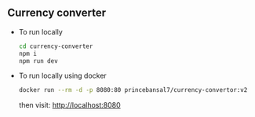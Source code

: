 ## Currency converter

-  To run locally
   ```sh
   cd currency-converter
   npm i
   npm run dev
   ```
- To run locally using docker
  ```sh
  docker run --rm -d -p 8080:80 princebansal7/currency-convertor:v2
  ```
  then visit: [http://localhost:8080](http://localhost:8080)
